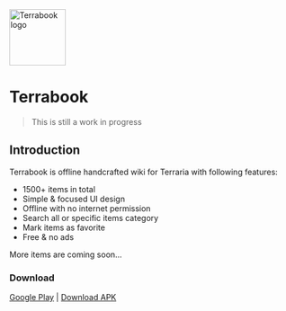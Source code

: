 <img src="https://bramaudi.github.io/terrabook/static/logo.png" alt="Terrabook logo" height="100" />

# Terrabook
> This is still a work in progress

## Introduction

Terrabook is offline handcrafted wiki for Terraria with following features:

* 1500+ items in total
* Simple & focused UI design
* Offline with no internet permission
* Search all or specific items category
* Mark items as favorite
* Free & no ads

More items are coming soon...

### Download

[Google Play](https://play.google.com/store/apps/details?id=io.github.bramaudi.terrabook) | [Download APK](https://github.com/bramaudi/terrabook/releases)
